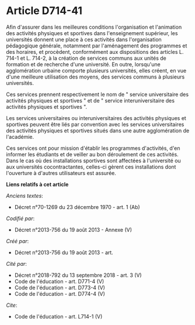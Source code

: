 # Article D714-41

Afin d'assurer dans les meilleures conditions l'organisation et l'animation des activités physiques et sportives dans
l'enseignement supérieur, les universités donnent une place à ces activités dans l'organisation pédagogique générale,
notamment par l'aménagement des programmes et des horaires, et procèdent, conformément aux dispositions des articles L. 714-1
et L. 714-2, à la création de services communs aux unités de formation et de recherche d'une université. En outre, lorsqu'une
agglomération urbaine comporte plusieurs universités, elles créent, en vue d'une meilleure utilisation des moyens, des
services communs à plusieurs universités. 

Ces services prennent respectivement le nom de " service universitaire des activités physiques et sportives " et de " service
interuniversitaire des activités physiques et sportives ". 

Les services universitaires ou interuniversitaires des activités physiques et sportives peuvent être liés par convention avec
les services universitaires des activités physiques et sportives situés dans une autre agglomération de l'académie. 

Ces services ont pour mission d'établir les programmes d'activités, d'en informer les étudiants et de veiller au bon
déroulement de ces activités. Dans le cas où des installations sportives sont affectées à l'université ou aux universités
cocontractantes, celles-ci gèrent ces installations dont l'ouverture à d'autres utilisateurs est assurée.

**Liens relatifs à cet article**

_Anciens textes_:

  - Décret n°70-1269 du 23 décembre 1970 - art. 1 (Ab)

_Codifié par_:

  - Décret n°2013-756 du 19 août 2013 -  Annexe (V)

_Créé par_:

  - Décret n°2013-756 du 19 août 2013 - art.

_Cité par_:

  - Décret n°2018-792 du 13 septembre 2018 - art. 3 (V)
  - Code de l'éducation - art. D771-4 (V)
  - Code de l'éducation - art. D773-4 (V)
  - Code de l'éducation - art. D774-4 (V)

_Cite_:

  - Code de l'éducation - art. L714-1 (V)
